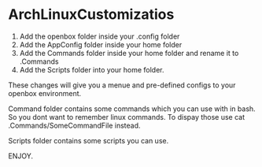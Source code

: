 # ArchLinuxCustomizatios
1. Add the openbox folder inside your .config folder
2. Add the AppConfig folder inside your home folder
3. Add the Commands folder inside your home folder and rename it to .Commands
4. Add the Scripts folder into your home folder.

These changes will give you a menue and pre-defined configs to your openbox environment.

Command folder contains some commands which you can use with in bash. So you dont want to remember linux commands. To dispay those
use cat .Commands/SomeCommandFile instead.

Scripts folder contains some scripts you can use.


ENJOY.